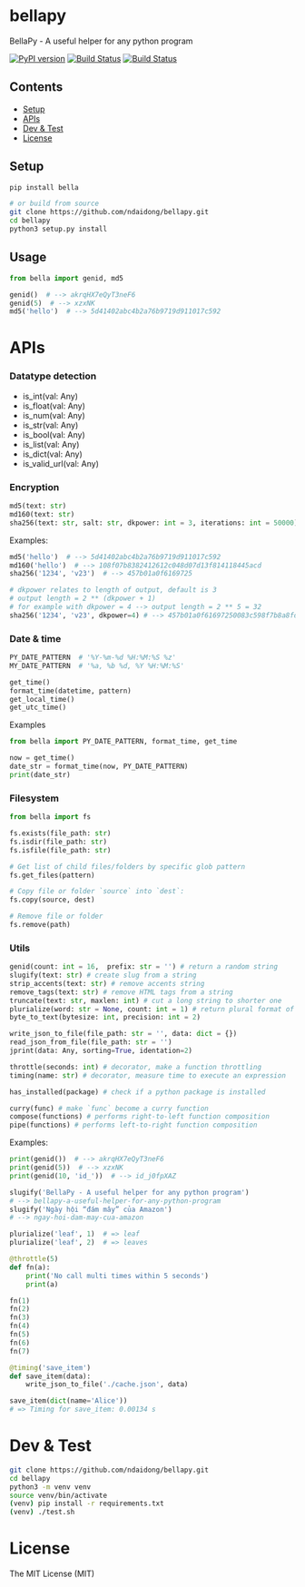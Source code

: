 # bellapy
BellaPy - A useful helper for any python program

[![PyPI version](https://badge.fury.io/py/bella.svg)](https://badge.fury.io/py/bella)
[![Build Status](https://travis-ci.org/ndaidong/bellapy.svg?branch=master)](https://travis-ci.org/ndaidong/bellapy)
[![Build Status](https://gitlab.com/ndaidong/bellapy/badges/master/build.svg)](https://gitlab.com/ndaidong/bellapy/pipelines)


## Contents

* [Setup](#setup)
* [APIs](#apis)
* [Dev & Test](#dev--test)
* [License](#license)


## Setup

```bash
pip install bella

# or build from source
git clone https://github.com/ndaidong/bellapy.git
cd bellapy
python3 setup.py install
```

## Usage

```py
from bella import genid, md5

genid()  # --> akrqHX7eQyT3neF6
genid(5)  # --> xzxNK
md5('hello')  # --> 5d41402abc4b2a76b9719d911017c592
```


# APIs

### Datatype detection

-  is_int(val: Any)
-  is_float(val: Any)
-  is_num(val: Any)
-  is_str(val: Any)
-  is_bool(val: Any)
-  is_list(val: Any)
-  is_dict(val: Any)
-  is_valid_url(val: Any)


### Encryption

```python
md5(text: str)
md160(text: str)
sha256(text: str, salt: str, dkpower: int = 3, iterations: int = 50000)
```

Examples:

```python
md5('hello')  # --> 5d41402abc4b2a76b9719d911017c592
md160('hello')  # --> 108f07b8382412612c048d07d13f814118445acd
sha256('1234', 'v23')  # --> 457b01a0f6169725

# dkpower relates to length of output, default is 3
# output length = 2 ** (dkpower + 1)
# for example with dkpower = 4 --> output length = 2 ** 5 = 32
sha256('1234', 'v23', dkpower=4) # --> 457b01a0f61697250083c598f7b8a8fd
```


### Date & time


```python
PY_DATE_PATTERN  # '%Y-%m-%d %H:%M:%S %z'
MY_DATE_PATTERN  # '%a, %b %d, %Y %H:%M:%S'

get_time()
format_time(datetime, pattern)
get_local_time()
get_utc_time()
```

Examples

```python
from bella import PY_DATE_PATTERN, format_time, get_time

now = get_time()
date_str = format_time(now, PY_DATE_PATTERN)
print(date_str)
```

### Filesystem


```python
from bella import fs

fs.exists(file_path: str)
fs.isdir(file_path: str)
fs.isfile(file_path: str)

# Get list of child files/folders by specific glob pattern
fs.get_files(pattern)

# Copy file or folder `source` into `dest`:
fs.copy(source, dest)

# Remove file or folder
fs.remove(path)
```


### Utils

```python
genid(count: int = 16,  prefix: str = '') # return a random string
slugify(text: str) # create slug from a string
strip_accents(text: str) # remove accents string
remove_tags(text: str) # remove HTML tags from a string
truncate(text: str, maxlen: int) # cut a long string to shorter one
plurialize(word: str = None, count: int = 1) # return plural format of word
byte_to_text(bytesize: int, precision: int = 2)

write_json_to_file(file_path: str = '', data: dict = {})
read_json_from_file(file_path: str = '')
jprint(data: Any, sorting=True, identation=2)

throttle(seconds: int) # decorator, make a function throttling
timing(name: str) # decorator, measure time to execute an expression

has_installed(package) # check if a python package is installed

curry(func) # make `func` become a curry function
compose(functions) # performs right-to-left function composition
pipe(functions) # performs left-to-right function composition
```

Examples:

```python
print(genid())  # --> akrqHX7eQyT3neF6
print(genid(5))  # --> xzxNK
print(genid(10, 'id_'))  # --> id_j0fpXAZ

slugify('BellaPy - A useful helper for any python program')
# --> bellapy-a-useful-helper-for-any-python-program
slugify('Ngày hội “đám mây” của Amazon')
# --> ngay-hoi-dam-may-cua-amazon

plurialize('leaf', 1)  # => leaf
plurialize('leaf', 2)  # => leaves

@throttle(5)
def fn(a):
    print('No call multi times within 5 seconds')
    print(a)

fn(1)
fn(2)
fn(3)
fn(4)
fn(5)
fn(6)
fn(7)

@timing('save_item')
def save_item(data):
    write_json_to_file('./cache.json', data)

save_item(dict(name='Alice'))
# => Timing for save_item: 0.00134 s
```


# Dev & Test

```bash
git clone https://github.com/ndaidong/bellapy.git
cd bellapy
python3 -m venv venv
source venv/bin/activate
(venv) pip install -r requirements.txt
(venv) ./test.sh
```


# License

The MIT License (MIT)
